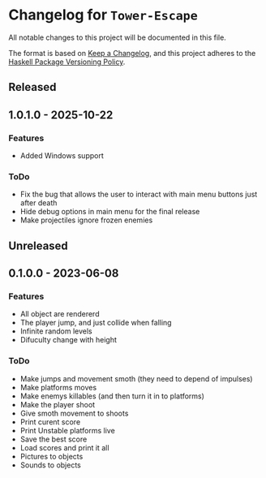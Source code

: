 # Changelog for `Tower-Escape`

All notable changes to this project will be documented in this file.

The format is based on [Keep a Changelog](https://keepachangelog.com/en/1.0.0/),
and this project adheres to the
[Haskell Package Versioning Policy](https://pvp.haskell.org/).

## Released

## 1.0.1.0 - 2025-10-22

### Features

- Added Windows support

### ToDo

- Fix the bug that allows the user to interact with main menu buttons just after death
- Hide debug options in main menu for the final release
- Make projectiles ignore frozen enemies

## Unreleased

## 0.1.0.0 - 2023-06-08

### Features

- All object are rendererd
- The player jump, and just collide when falling
- Infinite random levels
- Difuculty change with height

### ToDo

- Make jumps and movement smoth (they need to depend of impulses)
- Make platforms moves
- Make enemys killables (and then turn it in to platforms)
- Make the player shoot
- Give smoth movement to shoots
- Print curent score
- Print Unstable platforms live
- Save the best score
- Load scores and print it all
- Pictures to objects
- Sounds to objects
